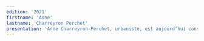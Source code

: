 ```yaml
---
edition: '2021'
firstname: 'Anne'
lastname: 'Charreyron Perchet'
presentation: 'Anne Charreyron-Perchet, urbaniste, est aujourd’hui consultante indépendante après avoir travaillé plusieurs années au sein du Ministère français de la Transition Ecologique et Solidaire  où elle était en charge des villes durables. Ses derniers travaux ont principalement porté sur les questions de résilience urbaine et d’innovation. Auteur de plusieurs rapports et articles sur le développement urbain durable, elle intervient  comme expert à l’échelle européenne dans des projets liés à la mobilité urbaine et aux villes intelligentes. Elle fait partie du Comité de rédaction de la revue Futuribles.'
---
```

